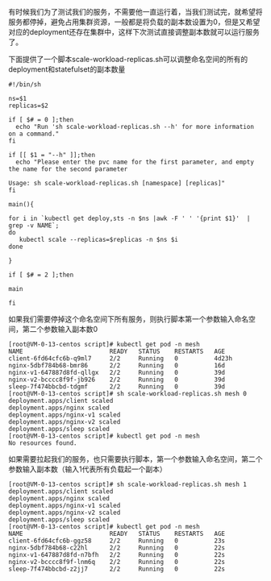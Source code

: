 有时候我们为了测试我们的服务，不需要他一直运行着，当我们测试完，就希望将服务都停掉，避免占用集群资源，一般都是将负载的副本数设置为0，但是又希望对应的deployment还存在集群中，这样下次测试直接调整副本数就可以运行服务了。

下面提供了一个脚本scale-workload-replicas.sh可以调整命名空间的所有的deployment和statefulset的副本数量

```
#!/bin/sh

ns=$1
replicas=$2

if [ $# = 0 ];then
  echo "Run 'sh scale-workload-replicas.sh --h' for more information on a command."
fi

if [[ $1 = "--h" ]];then
  echo "Please enter the pvc name for the first parameter, and empty the name for the second parameter

Usage: sh scale-workload-replicas.sh [namespace] [replicas]"
fi

main(){

for i in `kubectl get deploy,sts -n $ns |awk -F ' ' '{print $1}'  | grep -v NAME`;
do
   kubectl scale --replicas=$replicas -n $ns $i
done

}

if [ $# = 2 ];then

main

fi
```

如果我们需要停掉这个命名空间下所有服务，则执行脚本第一个参数输入命名空间，第二个参数输入副本数0

```
[root@VM-0-13-centos script]# kubectl get pod -n mesh
NAME                        READY   STATUS    RESTARTS   AGE
client-6fd64cfc6b-q9ml7     2/2     Running   0          4d23h
nginx-5dbf784b68-bmr86      2/2     Running   0          16d
nginx-v1-647887d8fd-qllgx   2/2     Running   0          39d
nginx-v2-bcccc8f9f-jb926    2/2     Running   0          39d
sleep-7f474bbcbd-tdgmf      2/2     Running   0          39d
[root@VM-0-13-centos script]# sh scale-workload-replicas.sh mesh 0
deployment.apps/client scaled
deployment.apps/nginx scaled
deployment.apps/nginx-v1 scaled
deployment.apps/nginx-v2 scaled
deployment.apps/sleep scaled
[root@VM-0-13-centos script]# kubectl get pod -n mesh
No resources found.
```

如果需要拉起我们的服务，也只需要执行脚本，第一个参数输入命名空间，第二个参数输入副本数（输入1代表所有负载起一个副本）

```
[root@VM-0-13-centos script]# sh scale-workload-replicas.sh mesh 1
deployment.apps/client scaled
deployment.apps/nginx scaled
deployment.apps/nginx-v1 scaled
deployment.apps/nginx-v2 scaled
deployment.apps/sleep scaled
[root@VM-0-13-centos script]# kubectl get pod -n mesh
NAME                        READY   STATUS    RESTARTS   AGE
client-6fd64cfc6b-ggz58     2/2     Running   0          23s
nginx-5dbf784b68-c22hl      2/2     Running   0          22s
nginx-v1-647887d8fd-n7bfh   2/2     Running   0          22s
nginx-v2-bcccc8f9f-lnm6q    2/2     Running   0          22s
sleep-7f474bbcbd-z2jj7      2/2     Running   0          22s
```


